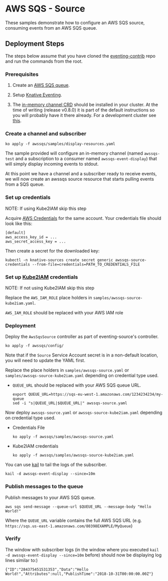 # AWS SQS - Source

These samples demonstrate how to configure an AWS SQS source, consuming events
from an AWS SQS queue.

## Deployment Steps

The steps below assume that you have cloned the
[eventing-contrib](https://github.com/knative/eventing-contrib) repo and run the
commands from the root.

### Prerequisites

1. Create an [AWS SQS queue](https://aws.amazon.com/sqs/).

1. Setup
   [Knative Eventing](https://github.com/knative/docs/tree/master/eventing).

1. The
   [in-memory channel CRD](https://github.com/knative/eventing/blob/master/config/channels/in-memory-channel/README.md)
   should be installed in your cluster. At the time of writing (release v0.8.0)
   it is part of the default instructions so you will probably have it there
   already. For a development cluster see
   [this](https://github.com/knative/eventing/blob/master/DEVELOPMENT.md#install-channels).

### Create a channel and subscriber

```shell
ko apply -f awssqs/samples/display-resources.yaml
```

The sample provided will configure an in-memory channel (named `awssqs-test` and
a subscription to a consumer named `awssqs-event-display`) that will simply
display incoming events to stdout.

At this point we have a channel and a subscriber ready to receive events, we
will now create an awssqs source resource that starts pulling events from a SQS
queue.

### Set up credentials

NOTE: If using Kube2IAM skip this step

Acquire
[AWS Credentials](https://docs.aws.amazon.com/general/latest/gr/aws-security-credentials.html)
for the same account. Your credentials file should look like this:

```
[default]
aws_access_key_id = ...
aws_secret_access_key = ...
```

Then create a secret for the downloaded key:

```shell
kubectl -n knative-sources create secret generic awssqs-source-credentials --from-file=credentials=PATH_TO_CREDENTIALS_FILE
```

### Set up [Kube2IAM](https://github.com/jtblin/kube2iam) credentials

NOTE: If not using Kube2IAM skip this step

Replace the `AWS_IAM_ROLE` place holders in
`samples/awssqs-source-kube2iam.yaml`.

`AWS_IAM_ROLE` should be replaced with your AWS IAM role

### Deployment

Deploy the `AwsSqsSource` controller as part of eventing-source's controller.

```shell
ko apply -f awssqs/config/
```

Note that if the `Source` Service Account secret is in a non-default location,
you will need to update the YAML first.

Replace the place holders in `samples/awssqs-source.yaml` or
`samples/awssqs-source-kube2iam.yaml` depending on credential type used.

- `QUEUE_URL` should be replaced with your AWS SQS queue URL.

  ```shell
  export QUEUE_URL=https://sqs-eu-west-1.amazonaws.com/1234234234/my-queue
  sed -i "s|QUEUE_URL|$QUEUE_URL|" awssqs-source.yaml
  ```

Now deploy `awssqs-source.yaml` or `awssqs-source-kube2iam.yaml` depending on
credential type used.

- Credentials File

  ```shell
  ko apply -f awssqs/samples/awssqs-source.yaml

- Kube2IAM credentials

   ```shell
   ko apply -f awssqs/samples/awssqs-source-kube2iam.yaml
   ```

You can use [kail](https://github.com/boz/kail/) to tail the logs of the
subscriber.

```shell
kail -d awssqs-event-display --since=10m
```

### Publish messages to the queue

Publish messages to your AWS SQS queue.

```shell
aws sqs send-message --queue-url $QUEUE_URL --message-body "Hello World!"
```

Where the `QUEUE_URL` variable contains the full AWS SQS URL (e.g.
`https://sqs.us-east-1.amazonaws.com/80398EXAMPLE/MyQueue`)

### Verify

The window with subscriber logs (in the window where you executed
`kail -d awssqs-event-display --since=10m` before) should now be displaying log
lines similar to:)

```
{"ID":"284375451531353","Data":"Hello World!","Attributes":null,"PublishTime":"2018-10-31T00:00:00.00Z"}

```
